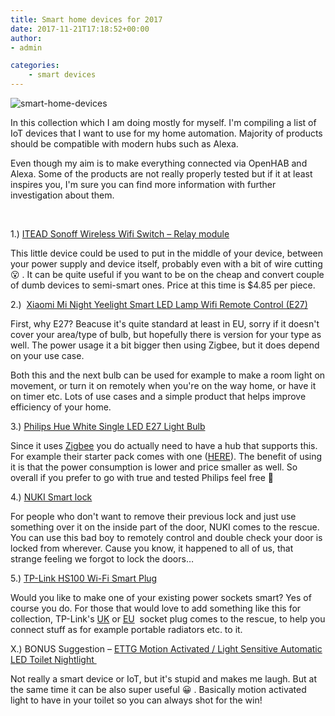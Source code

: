 ```yaml
---
title: Smart home devices for 2017
date: 2017-11-21T17:18:52+00:00
author:
- admin

categories:
    - smart devices
---
```

![smart-home-devices](posts/smart-home-devices.png "")

In this collection which I am doing mostly for myself. I'm compiling a list of IoT devices that I want to use for my home automation. Majority of products should be compatible with modern hubs such as Alexa.

Even though my aim is to make everything connected via OpenHAB and Alexa. Some of the products are not really properly tested but if it at least inspires you, I'm sure you can find more information with further investigation about them.

&nbsp;

1.) [ITEAD Sonoff Wireless Wifi Switch &#8211; Relay module](https://www.aliexpress.com/item/ITEAD-Sonoff-Wireless-Wifi-Switch-For-Smart-Home-Automation-Relay-Module-10A-90-250V-220V-Support/32829067852.html)

This little device could be used to put in the middle of your device, between your power supply and device itself, probably even with a bit of wire cutting 😮 . It can be quite useful if you want to be on the cheap and convert couple of dumb devices to semi-smart ones. Price at this time is $4.85 per piece.

2.)  [Xiaomi Mi Night Yeelight Smart LED Lamp Wifi Remote Control (E27)](https://www.aliexpress.com/item/Original-Xiaomi-Mi-Night-Yeelight-Smart-LED-Lamp-Wifi-Remote-Control-RGB-Light-E27-Colorful-Smart/32715825015.html)

First, why E27? Beacuse it's quite standard at least in EU, sorry if it doesn't cover your area/type of bulb, but hopefully there is version for your type as well. The power usage it a bit bigger then using Zigbee, but it does depend on your use case.

Both this and the next bulb can be used for example to make a room light on movement, or turn it on remotely when you're on the way home, or have it on timer etc. Lots of use cases and a simple product that helps improve efficiency of your home.

3.) [Philips Hue White Single LED E27 Light Bulb](https://www.amazon.co.uk/Philips-White-Single-Light-Works/dp/B0152WXI0E)

Since it uses [Zigbee](https://learn.adafruit.com/alltheiot-transports/zigbee-z-wave) you do actually need to have a hub that supports this. For example their starter pack comes with one ([HERE](https://www.amazon.co.uk/Philips-White-Single-Light-Works/dp/B0152WXI18/)). The benefit of using it is that the power consumption is lower and price smaller as well. So overall if you prefer to go with true and tested Philips feel free 🙂

4.) [NUKI Smart lock](https://nuki.io/en/smart-lock/)

For people who don't want to remove their previous lock and just use something over it on the inside part of the door, NUKI comes to the rescue. You can use this bad boy to remotely control and double check your door is locked from wherever. Cause you know, it happened to all of us, that strange feeling we forgot to lock the doors&#8230;

5.) [TP-Link HS100 Wi-Fi Smart Plug](https://www.amazon.co.uk/HS100-Assistant-Required-Anywhere-UK/dp/B01I3ZCBFK/)

Would you like to make one of your existing power sockets smart? Yes of course you do. For those that would love to add something like this for collection, TP-Link's [UK](https://www.amazon.co.uk/HS100-Assistant-Required-Anywhere-UK/dp/B01I3ZCBFK/) or [EU](https://www.amazon.co.uk/TP-LINK-HS100-TP-Link-Wi-Fi-Smart/dp/B017X72J5Q/)  socket plug comes to the rescue, to help you connect stuff as for example portable radiators etc. to it.

X.) BONUS Suggestion &#8211; [ETTG Motion Activated / Light Sensitive Automatic LED Toilet Nightlight ](https://www.amazon.co.uk/Activated-Sensitive-Automatic-Nightlight-Battery-Operated/dp/B01G3FIV8S/)

Not really a smart device or IoT, but it's stupid and makes me laugh. But at the same time it can be also super useful 😀 . Basically motion activated light to have in your toilet so you can always shot for the win!